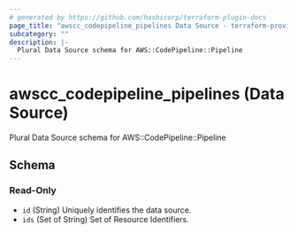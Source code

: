 ```yaml
---
# generated by https://github.com/hashicorp/terraform-plugin-docs
page_title: "awscc_codepipeline_pipelines Data Source - terraform-provider-awscc"
subcategory: ""
description: |-
  Plural Data Source schema for AWS::CodePipeline::Pipeline
---
```


# awscc_codepipeline_pipelines (Data Source)

Plural Data Source schema for AWS::CodePipeline::Pipeline



<!-- schema generated by tfplugindocs -->
## Schema

### Read-Only

- `id` (String) Uniquely identifies the data source.
- `ids` (Set of String) Set of Resource Identifiers.
